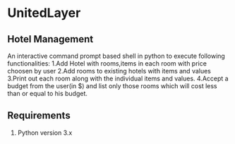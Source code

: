 # UnitedLayer

## Hotel Management
 An interactive command prompt based shell in python to execute following functionalities:
  1.Add Hotel with rooms,items in each room with price choosen by user
  2.Add rooms to existing hotels with items and values
  3.Print out each room along with the individual items and values.
  4.Accept a budget from the user(in $) and list only those rooms which will cost less than or equal to his budget.
  
  ## Requirements
  1. Python version 3.x
